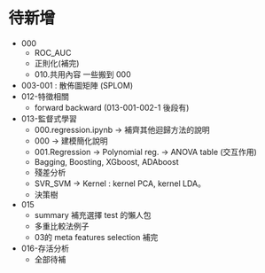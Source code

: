 # 待新增

* 000
  * ROC_AUC
  * 正則化(補完)
  * 010.共用內容 一些搬到 000
* 003-001 : 散佈圖矩陣 (SPLOM)
* 012-特徵相關
  * forward backward (013-001-002-1 後段有)
* 013-監督式學習
  * 000.regression.ipynb -> 補齊其他迴歸方法的說明
  * 000 -> 建模簡化說明
  * 001.Regression -> Polynomial reg. -> ANOVA table (交互作用)
  * Bagging, Boosting, XGboost, ADAboost
  * 殘差分析
  * SVR_SVM -> Kernel : kernel PCA, kernel LDA。
  * 決策樹
* 015
  * summary 補充選擇 test 的懶人包
  * 多重比較法例子
  * 03的 meta features selection 補完
* 016-存活分析
  * 全部待補
